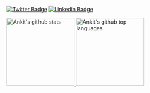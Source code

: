 [![Twitter Badge](https://img.shields.io/twitter/url?&label=AnkitVaghela30&logo=Twitter&style=for-the-badge&url=https%3A%2F%2Ftwitter.com%2FAnkitVaghela30)](https://twitter.com/AnkitVaghela30) 
[![Linkedin Badge](https://img.shields.io/twitter/url?label=AnkitVaghela30&logo=Linkedin&style=for-the-badge&url=https%3A%2F%2Fwww.linkedin.com%2Fin%2Fankit-vaghela%2F)](https://www.linkedin.com/in/ankit-vaghela/) 
<!--[![Gmail Badge](https://img.shields.io/twitter/url?label=AnkitVaghela30&logo=GMAIL&style=for-the-badge&url=https%3A%2F%2Fmailto%3Aankit.vaghela30%40gmail.com)](ankit.vaghela30@gmail.com)
-->
<!--
### Hi there 👋

I am Ankit Vaghela, working as a Data Scientist.

**ankit-vaghela30/ankit-vaghela30** is a ✨ _special_ ✨ repository because its `README.md` (this file) appears on your GitHub profile.

Here are some ideas to get you started:

- 🔭 I’m currently working on
- 🌱 I’m currently learning ...
- 👯 I’m looking to collaborate on ...
- 🤔 I’m looking for help with ...
- 💬 Ask me about ...
- 📫 How to reach me: ...
- 😄 Pronouns: ...
- ⚡ Fun fact: ...


![Ankit's GitHub stats](https://github-readme-stats.vercel.app/api?username=ankit-vaghela30&show_icons=true&count_private=true&theme=dracula)
![Ankit's GitHub stats](https://github-readme-stats.vercel.app/api/top-langs/?username=ankit-vaghela30&theme=dracula&layout=compact)
-->

<a href="https://github.com/ankit-vaghela30">
  <img height="180em" src="https://github-readme-stats.vercel.app/api?username=ankit-vaghela30&show_icons=true&count_private=true&theme=dracula" alt="Ankit's github stats" />
  <img height="180em" src="https://github-readme-stats.vercel.app/api/top-langs/?username=ankit-vaghela30&theme=dracula&layout=compact" alt="Ankit's github top languages" />
</a>
<br/>
